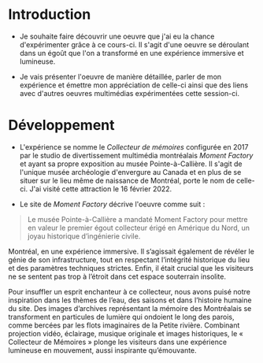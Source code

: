 # Introduction

- Je souhaite faire découvrir une oeuvre que j'ai eu la chance d'expérimenter grâce à ce cours-ci. Il s'agit d'une oeuvre se déroulant dans un égoût que l'on a transformé en une expérience immersive et lumineuse. 

- Je vais présenter l'oeuvre de manière détaillée, parler de mon expérience et émettre mon appréciation de celle-ci ainsi que des liens avec d'autres oeuvres multimédias expérimentées cette session-ci. 

# Développement

- L'expérience se nomme le *Collecteur de mémoires* configurée en 2017 par le studio de divertissement multimédia montréalais *Moment Factory* et ayant sa propre exposition au musée Pointe-à-Callière. Il s'agit de l'unique musée archéologie d'envergure au Canada et en plus de se situer sur le lieu même de naissance de Montréal, porte le nom de celle-ci. J'ai visité cette attraction le 16 février 2022. 

- Le site de *Moment Factory* décrive l'oeuvre comme suit : 
> Le musée Pointe-à-Callière a mandaté Moment Factory pour mettre en valeur le premier égout collecteur érigé en Amérique du Nord, un joyau historique d’ingénierie civile.

Montréal, en une expérience immersive. Il s’agissait également de révéler le génie de son infrastructure, tout en respectant l’intégrité historique du lieu et des paramètres techniques strictes. Enfin, il était crucial que les visiteurs ne se sentent pas trop à l’étroit dans cet espace souterrain insolite.

Pour insuffler un esprit enchanteur à ce collecteur, nous avons puisé notre inspiration dans les thèmes de l’eau, des saisons et dans l’histoire humaine du site. Des images d’archives représentant la mémoire des Montréalais se transforment en particules de lumière qui ondoient le long des parois, comme bercées par les flots imaginaires de la Petite rivière. Combinant projection vidéo, éclairage, musique originale et images historiques, le « Collecteur de Mémoires » plonge les visiteurs dans une expérience lumineuse en mouvement, aussi inspirante qu’émouvante.

